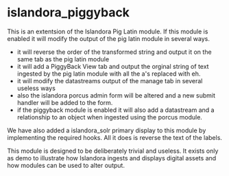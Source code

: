 islandora_piggyback
================

This is an extentsion of the Islandora Pig Latin module.
If this module is enabled it will
modify the output of the pig latin module in several ways.
* it will reverse the order of the transformed string and output it on the
same tab as the pig latin module
* it will add a PiggyBack View tab and output the orginal string of text
ingested by the pig latin module with all the a's replaced with eh.
* it will modify the datastreams output of the manage tab in several useless ways
* also the islandora porcus admin form will be altered and a new submit handler will
be added to the form.
* if the piggyback module is enabled it will also add a datastream and a
relationship to an object when ingested using the porcus module.

We have also added a islandora_solr primary display to this module by implementing
the required hooks.  All it does is reverse the text of the labels.

This module is designed to be deliberately trivial and useless.
It exists only as demo to illustrate how Islandora ingests and displays
digital assets and how modules can be used to alter output.

